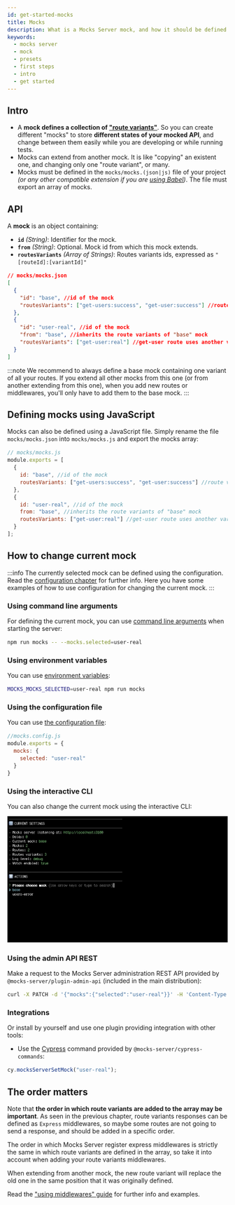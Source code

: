 ```yaml
---
id: get-started-mocks
title: Mocks
description: What is a Mocks Server mock, and how it should be defined
keywords:
  - mocks server
  - mock
  - presets
  - first steps
  - intro
  - get started
---
```


## Intro

* A __mock defines a collection of ["route variants"](get-started-routes.md)__. So you can create different "mocks" to store __different states of your mocked API__, and change between them easily while you are developing or while running tests.
* Mocks can extend from another mock. It is like "copying" an existent one, and changing only one "route variant", or many.
* Mocks must be defined in the `mocks/mocks.(json|js)` file of your project _(or any other compatible extension if you are [using Babel](guides-using-babel.md))_. The file must export an array of mocks.

## API

A __mock__ is an object containing:

* __`id`__ _(String)_: Identifier for the mock.
* __`from`__ _(String)_: Optional. Mock id from which this mock extends.
* __`routesVariants`__ _(Array of Strings)_: Routes variants ids, expressed as `"[routeId]:[variantId]"`

```json
// mocks/mocks.json
[
  {
    "id": "base", //id of the mock
    "routesVariants": ["get-users:success", "get-user:success"] //route variants to use
  },
  {
    "id": "user-real", //id of the mock
    "from": "base", //inherits the route variants of "base" mock
    "routesVariants": ["get-user:real"] //get-user route uses another variant
  }
]
```

:::note
We recommend to always define a base mock containing one variant of all your routes. If you extend all other mocks from this one (or from another extending from this one), when you add new routes or middlewares, you'll only have to add them to the base mock.
:::

## Defining mocks using JavaScript

Mocks can also be defined using a JavaScript file. Simply rename the file `mocks/mocks.json` into `mocks/mocks.js` and export the mocks array:

```js
// mocks/mocks.js
module.exports = [
  {
    id: "base", //id of the mock
    routesVariants: ["get-users:success", "get-user:success"] //route variants to use
  },
  {
    id: "user-real", //id of the mock
    from: "base", //inherits the route variants of "base" mock
    routesVariants: ["get-user:real"] //get-user route uses another variant
  }
];
```

## How to change current mock

:::info
The currently selected mock can be defined using the configuration. Read the [configuration chapter](configuration-options.md) for further info. Here you have some examples of how to use configuration for changing the current mock.
:::

### Using command line arguments

For defining the current mock, you can use [command line arguments](configuration-methods.md) when starting the server:

```bash
npm run mocks -- --mocks.selected=user-real
```

### Using environment variables

You can use [environment variables](configuration-methods.md):

```bash
MOCKS_MOCKS_SELECTED=user-real npm run mocks
```

### Using the configuration file

You can use [the configuration file](configuration-methods.md):

```js
//mocks.config.js
module.exports = {
  mocks: {
    selected: "user-real"
  }
}
```

### Using the interactive CLI

You can also change the current mock using the interactive CLI:

![Interactive CLI](assets/inquirer-cli.gif)

### Using the admin API REST

Make a request to the Mocks Server administration REST API provided by `@mocks-server/plugin-admin-api` (included in the main distribution):

```bash
curl -X PATCH -d '{"mocks":{"selected":"user-real"}}' -H 'Content-Type: application/json' http://localhost:3200/admin/settings
```

### Integrations

Or install by yourself and use one plugin providing integration with other tools:

* Use the [Cypress](https://www.cypress.io/) command provided by `@mocks-server/cypress-commands`:

```javascript
cy.mocksServerSetMock("user-real");
```

## The order matters

Note that __the order in which route variants are added to the array may be important__. As seen in the previous chapter, route variants responses can be defined as `Express` middlewares, so maybe some routes are not going to send a response, and should be added in a specific order.

The order in which Mocks Server register express middlewares is strictly the same in which route variants are defined in the array, so take it into account when adding your route variants middlewares.

When extending from another mock, the new route variant will replace the old one in the same position that it was originally defined.

Read the ["using middlewares" guide](guides-using-middlewares.md) for further info and examples.
